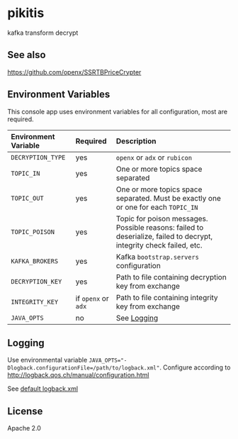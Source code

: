 # pikitis

kafka transform decrypt

## See also

<https://github.com/openx/SSRTBPriceCrypter>


## Environment Variables

This console app uses environment variables for all configuration, most are required.

| Environment Variable | Required | Description |
| :---                 | :---     | :---        |
| `DECRYPTION_TYPE`    | yes      | `openx` or `adx` or `rubicon` |
| `TOPIC_IN`           | yes      | One or more topics space separated |
| `TOPIC_OUT`          | yes      | One or more topics space separated. Must be exactly one or one for each `TOPIC_IN`|
| `TOPIC_POISON`       | yes      | Topic for poison messages. Possible reasons: failed to deserialize, failed to decrypt, integrity check failed, etc. |
| `KAFKA_BROKERS`      | yes      | Kafka `bootstrap.servers` configuration |
| `DECRYPTION_KEY`     | yes      | Path to file containing decryption key from exchange |
| `INTEGRITY_KEY`      | if `openx` or `adx` | Path to file containing integrity key from exchange |
| `JAVA_OPTS`          | no       | See [Logging](#Logging) |

## Logging

Use environmental variable `JAVA_OPTS="-Dlogback.configurationFile=/path/to/logback.xml"`.
Configure according to  <http://logback.qos.ch/manual/configuration.html>

See [default logback.xml](src/main/resources/logback.xml)


## License

Apache 2.0
